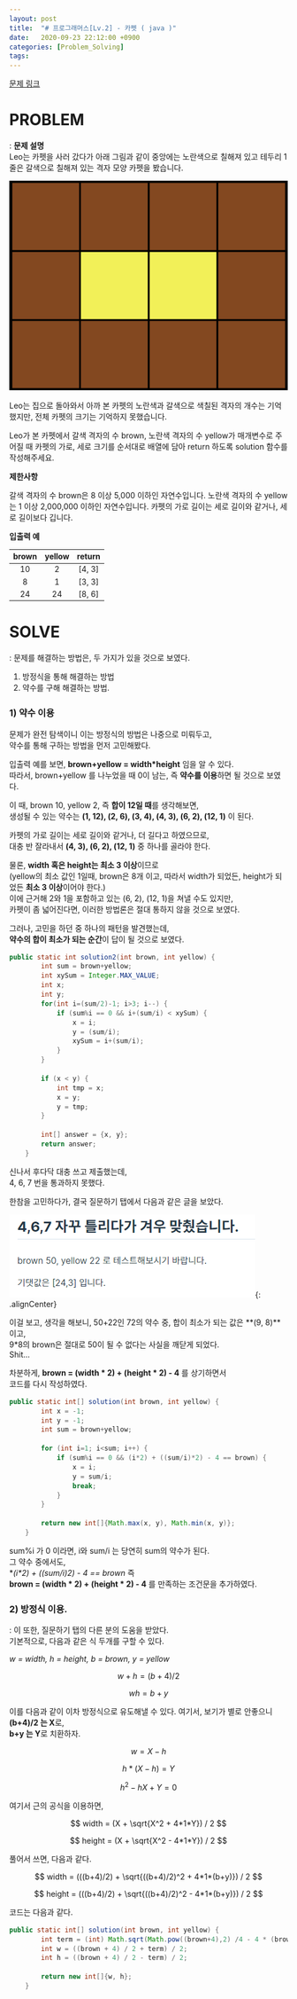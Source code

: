 ```yaml
---
layout: post
title:  "# 프로그래머스[Lv.2] - 카펫 ( java )"
date:   2020-09-23 22:12:00 +0900
categories: [Problem_Solving]
tags: 
---
```

<script type="text/javascript" 
src="https://cdn.mathjax.org/mathjax/latest/MathJax.js?config=TeX-AMS_HTML">
</script>
[문제 링크](https://programmers.co.kr/learn/courses/30/lessons/42842)

# PROBLEM
: **문제 설명**  
Leo는 카펫을 사러 갔다가 아래 그림과 같이 중앙에는 노란색으로 칠해져 있고 테두리 1줄은 갈색으로 칠해져 있는 격자 모양 카펫을 봤습니다.

![carpet](/assets/images/2020-09-23-22-55-11_2020-09-23-problem_solving_9.md.png)

Leo는 집으로 돌아와서 아까 본 카펫의 노란색과 갈색으로 색칠된 격자의 개수는 기억했지만, 전체 카펫의 크기는 기억하지 못했습니다.

Leo가 본 카펫에서 갈색 격자의 수 brown, 노란색 격자의 수 yellow가 매개변수로 주어질 때 카펫의 가로, 세로 크기를 순서대로 배열에 담아 return 하도록 solution 함수를 작성해주세요.

**제한사항**  

갈색 격자의 수 brown은 8 이상 5,000 이하인 자연수입니다.
노란색 격자의 수 yellow는 1 이상 2,000,000 이하인 자연수입니다.
카펫의 가로 길이는 세로 길이와 같거나, 세로 길이보다 깁니다.

**입출력 예**  

|brown|yellow|return|
|:--:|:--:|:--:|
|10|2|[4, 3]|
|8|1|[3, 3]|
|24|24|[8, 6]|


# SOLVE
: 문제를 해결하는 방법은, 두 가지가 있을 것으로 보였다.

1. 방정식을 통해 해결하는 방법
2. 약수를 구해 해결하는 방법.


### 1) 약수 이용
문제가 완전 탐색이니 이는 방정식의 방법은 나중으로 미뤄두고,  
약수를 통해 구하는 방법을 먼저 고민해봤다.

입출력 예를 보면, **brown+yellow = width*height** 임을 알 수 있다.  
따라서, brown+yellow 를 나누었을 때 0이 남는, 즉 **약수를 이용**하면 될 것으로 보였다.  

이 때, brown 10, yellow 2, 즉 **합이 12일 때**를 생각해보면,  
생성될 수 있는 약수는 **(1, 12), (2, 6), (3, 4), (4, 3), (6, 2), (12, 1)** 이 된다.

카펫의 가로 길이는 세로 길이와 같거나, 더 길다고 하였으므로,  
대충 반 잘라내서 **(4, 3), (6, 2), (12, 1)** 중 하나를 골라야 한다.

물론, **width 혹은 height는 최소 3 이상**이므로  
(yellow의 최소 값인 1일때, brown은 8개 이고, 따라서 width가 되었든, height가 되었든 **최소 3 이상**이어야 한다.)  
이에 근거해 2와 1을 포함하고 있는 (6, 2), (12, 1)을 쳐낼 수도 있지만,   
카펫이 좀 넓어진다면, 이러한 방법론은 절대 통하지 않을 것으로 보였다.

그러나, 고민을 하던 중 하나의 패턴을 발견했는데,  
**약수의 합이 최소가 되는 순간**이 답이 될 것으로 보였다.

```java
public static int solution2(int brown, int yellow) {
        int sum = brown+yellow;
        int xySum = Integer.MAX_VALUE;
        int x;
        int y;
        for(int i=(sum/2)-1; i>3; i--) {
            if (sum%i == 0 && i+(sum/i) < xySum) {
                x = i;
                y = (sum/i);
                xySum = i+(sum/i);
            }
        }

        if (x < y) {
            int tmp = x;
            x = y;
            y = tmp;
        }

        int[] answer = {x, y};
        return answer;
    }
```

신나서 후다닥 대충 쓰고 제출했는데,  
4, 6, 7 번을 통과하지 못했다.  

한참을 고민하다가, 결국 질문하기 탭에서 다음과 같은 글을 보았다.

![hint](/assets/images/2020-09-23-23-06-13_2020-09-23-problem_solving_9.md.png){: .alignCenter}

이걸 보고, 생각을 해보니, 50+22인 72의 약수 중, 합이 최소가 되는 값은 **(9, 8)**이고,  
9*8의 brown은 절대로 50이 될 수 없다는 사실을 깨닫게 되었다.   
Shit...

차분하게,  **brown = (width * 2) + (height * 2) - 4** 를 상기하면서  
코드를 다시 작성하였다.

```java
public static int[] solution(int brown, int yellow) {
        int x = -1;
        int y = -1;
        int sum = brown+yellow;

        for (int i=1; i<sum; i++) {
            if (sum%i == 0 && (i*2) + ((sum/i)*2) - 4 == brown) {
                x = i;
                y = sum/i;
                break;
            }
        }

        return new int[]{Math.max(x, y), Math.min(x, y)};
    }
```

sum%i 가 0 이라면, i와 sum/i 는 당연히 sum의 약수가 된다.  
그 약수 중에서도,  
**(i*2) + ((sum/i)*2) - 4 == brown** 즉  
**brown = (width * 2) + (height * 2) - 4** 를 만족하는 조건문을 추가하였다.

### 2) 방정식 이용.
: 이 또한, 질문하기 탭의 다른 분의 도움을 받았다.  
기본적으로, 다음과 같은 식 두개를 구할 수 있다.

*w = width, h = height, b = brown, y = yellow*  


$$w+h = (b+4) / 2$$

$$wh = b+y$$  

이를 다음과 같이 이차 방정식으로 유도해낼 수 있다.
여기서, 보기가 별로 안좋으니  
**(b+4)/2 는 X**로,  
**b+y 는 Y**로 치환하자.

$$w = X - h$$

$$ h*(X - h) = Y$$   

$$ h^2 - hX + Y = 0$$  

여기서 근의 공식을 이용하면,

$$ width = (X + \sqrt{X^2 + 4*1*Y}) / 2 $$

$$ height = (X + \sqrt{X^2 - 4*1*Y}) / 2 $$

풀어서 쓰면, 다음과 같다.

$$ width = (((b+4)/2) + \sqrt{((b+4)/2)^2 + 4*1*(b+y)}) / 2 $$

$$ height = (((b+4)/2) + \sqrt{((b+4)/2)^2 - 4*1*(b+y)}) / 2 $$

코드는 다음과 같다.

```java
public static int[] solution(int brown, int yellow) {
        int term = (int) Math.sqrt(Math.pow((brown+4),2) /4 - 4 * (brown + yellow));
        int w = ((brown + 4) / 2 + term) / 2;
        int h = ((brown + 4) / 2 - term) / 2;

        return new int[]{w, h};
    }
```